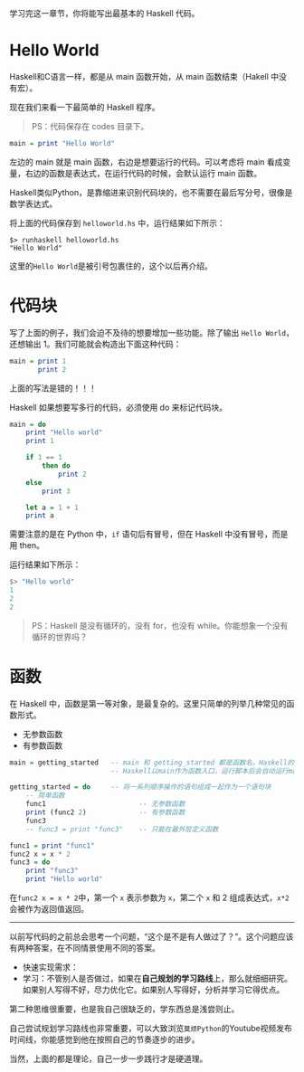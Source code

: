 
学习完这一章节，你将能写出最基本的 Haskell 代码。

# Hello World

Haskell和C语言一样，都是从 main 函数开始，从 main 函数结束（Hakell 中没有宏）。

现在我们来看一下最简单的 Haskell 程序。
> PS：代码保存在 codes 目录下。
```haskell
main = print "Hello World"
```
左边的 main 就是 main 函数，右边是想要运行的代码。可以考虑将 main 看成变量，右边的函数是表达式，在运行代码的时候，会默认运行 main 函数。

Haskell类似Python，是靠缩进来识别代码块的，也不需要在最后写分号，很像是数学表达式。

将上面的代码保存到 `helloworld.hs` 中，运行结果如下所示：
```
$> runhaskell helloworld.hs 
"Hello World"
```
这里的`Hello World`是被引号包裹住的，这个以后再介绍。

# 代码块

写了上面的例子，我们会迫不及待的想要增加一些功能。除了输出 `Hello World`，还想输出 1。我们可能就会构造出下面这种代码：
```haskell
main = print 1
       print 2
```

上面的写法是错的！！！

Haskell 如果想要写多行的代码，必须使用 do 来标记代码块。
```haskell
main = do
    print "Hello world"
    print 1

    if 1 == 1
        then do
            print 2
    else
        print 3

    let a = 1 + 1
    print a
```
需要注意的是在 Python 中，`if` 语句后有冒号，但在 Haskell 中没有冒号，而是用 then。

运行结果如下所示：
```haskell
$> "Hello world"
1
2
2
```
> PS：Haskell 是没有循环的，没有 for，也没有 while。你能想象一个没有循环的世界吗？

# 函数

在 Haskell 中，函数是第一等对象，是最复杂的。这里只简单的列举几种常见的函数形式。
- 无参数函数
- 有参数函数
```haskell
main = getting_started   -- main 和 getting_started 都是函数名，Haskell的函数名首字母必须小写。
                         -- Haskell以main作为函数入口，运行脚本后会自动运行main函数。

getting_started = do     -- 将一系列顺序操作的语句组成一起作为一个语句块
    -- 简单函数
    func1                       -- 无参数函数
    print (func2 2)             -- 有参数函数
    func3
    -- func3 = print "func3"    -- 只能在最外层定义函数

func1 = print "func1"
func2 x = x * 2
func3 = do
    print "func3"
    print "Hello world"
```
在`func2 x = x * 2`中，第一个 `x` 表示参数为 `x`，第二个 `x` 和 2 组成表达式，`x*2` 会被作为返回值返回。

---

以前写代码的之前总会思考一个问题，“这个是不是有人做过了？”。这个问题应该有两种答案，在不同情景使用不同的答案。
- 快速实现需求：
- 学习：不管别人是否做过，如果在**自己规划的学习路线**上，那么就细细研究。如果别人写得不好，尽力优化它。如果别人写得好，分析并学习它得优点。

第二种思维很重要，也是我自己很缺乏的，学东西总是浅尝则止。

自己尝试规划学习路线也非常重要，可以大致浏览`莫烦Python`的Youtube视频发布时间线，你能感觉到他在按照自己的节奏逐步的进步。

当然，上面的都是理论，自己一步一步践行才是硬道理。